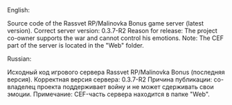 English:

Source code of the Rassvet RP/Malinovka Bonus game server (latest version).
Correct server version: 0.3.7-R2
Reason for release: The project co-owner supports the war and cannot control his emotions.
Note: The CEF part of the server is located in the "Web" folder.


Russian:

Исходный код игрового сервера Rassvet RP/Malinovka Bonus (последняя версия).
Корректная версия сервера: 0.3.7-R2
Причина публикации: со-владелец проекта поддерживает войну и не может сдерживать свои эмоции.
Примечание: CEF-часть сервера находится в папке "Web".


